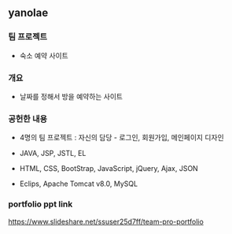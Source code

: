 ## yanolae

### 팀 프로젝트
		 
* 숙소 예약 사이트
		 
### 개요

* 날짜를 정해서 방을 예약하는 사이트
		 
### 공헌한 내용
 	
 * 4명의 팀 프로젝트 : 자신의 담당 - 로그인, 회원가입, 메인페이지 디자인
		
 * JAVA, JSP, JSTL, EL
		
 * HTML, CSS, BootStrap, JavaScript, jQuery, Ajax, JSON
				
 * Eclips, Apache Tomcat v8.0, MySQL
 
 ### portfolio ppt link
 https://www.slideshare.net/ssuser25d7ff/team-pro-portfolio
